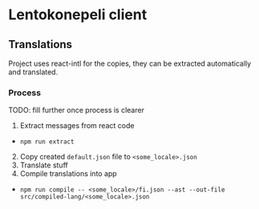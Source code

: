 # Lentokonepeli client

## Translations

Project uses react-intl for the copies, they can be extracted automatically and translated.

### Process

TODO: fill further once process is clearer

1. Extract messages from react code

- `npm run extract`

2. Copy created `default.json` file to `<some_locale>.json`
3. Translate stuff
4. Compile translations into app

- `npm run compile -- <some_locale>/fi.json --ast --out-file src/compiled-lang/<some_locale>.json`
